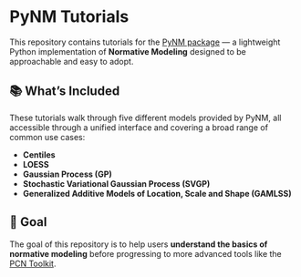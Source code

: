 # PyNM Tutorials

This repository contains tutorials for the [PyNM package](https://github.com/ppsp-team/PyNM) — a lightweight Python implementation of **Normative Modeling** designed to be approachable and easy to adopt.

## 📚 What’s Included

These tutorials walk through five different models provided by PyNM, all accessible through a unified interface and covering a broad range of common use cases:

- **Centiles**
- **LOESS**
- **Gaussian Process (GP)**
- **Stochastic Variational Gaussian Process (SVGP)**
- **Generalized Additive Models of Location, Scale and Shape (GAMLSS)**

## 🎯 Goal

The goal of this repository is to help users **understand the basics of normative modeling** before progressing to more advanced tools like the [PCN Toolkit](https://github.com/amarquand/PCNtoolkit).
